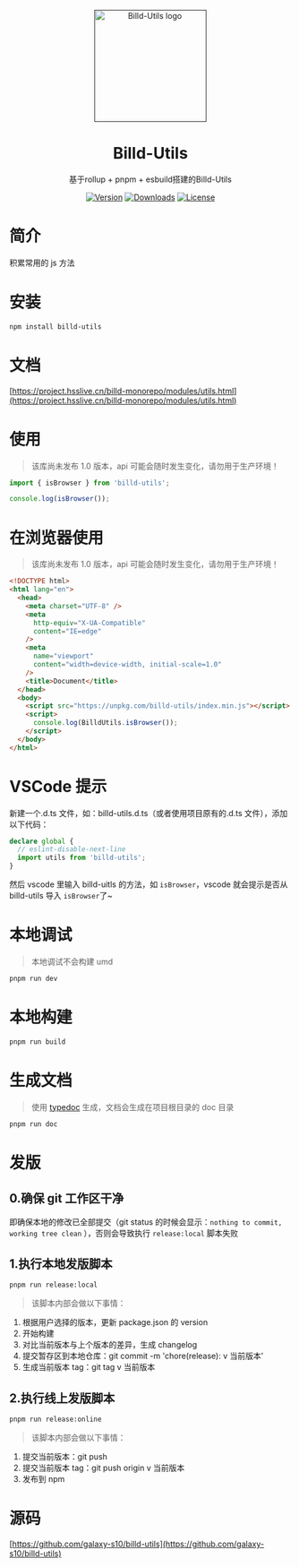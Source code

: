 <p align="center">
  <a href="">
    <img
      width="200"
      src="https://resource.hsslive.cn/image/1613141138717Billd.webp"
      alt="Billd-Utils logo"
    />
  </a>
</p>

<h1 align="center">
  Billd-Utils
</h1>

<p align="center">
  基于rollup + pnpm + esbuild搭建的Billd-Utils
</p>

<div align="center">
<a href="https://www.npmjs.com/package/billd-utils"><img src="https://img.shields.io/npm/v/billd-utils.svg" alt="Version"></a>
<a href="https://www.npmjs.com/package/billd-utils"><img src="https://img.shields.io/npm/dw/billd-utils.svg" alt="Downloads"></a>
<a href="https://www.npmjs.com/package/billd-utils"><img src="https://img.shields.io/npm/l/billd-utils.svg" alt="License"></a>
</div>

# 简介

积累常用的 js 方法

# 安装

```sh
npm install billd-utils
```

# 文档

[https://project.hsslive.cn/billd-monorepo/modules/utils.html](https://project.hsslive.cn/billd-monorepo/modules/utils.html)

# 使用

> 该库尚未发布 1.0 版本，api 可能会随时发生变化，请勿用于生产环境！

```ts
import { isBrowser } from 'billd-utils';

console.log(isBrowser());
```

# 在浏览器使用

> 该库尚未发布 1.0 版本，api 可能会随时发生变化，请勿用于生产环境！

```html
<!DOCTYPE html>
<html lang="en">
  <head>
    <meta charset="UTF-8" />
    <meta
      http-equiv="X-UA-Compatible"
      content="IE=edge"
    />
    <meta
      name="viewport"
      content="width=device-width, initial-scale=1.0"
    />
    <title>Document</title>
  </head>
  <body>
    <script src="https://unpkg.com/billd-utils/index.min.js"></script>
    <script>
      console.log(BilldUtils.isBrowser());
    </script>
  </body>
</html>
```

# VSCode 提示

新建一个.d.ts 文件，如：billd-utils.d.ts（或者使用项目原有的.d.ts 文件），添加以下代码：

```ts
declare global {
  // eslint-disable-next-line
  import utils from 'billd-utils';
}
```

然后 vscode 里输入 billd-uitls 的方法，如 `isBrowser`，vscode 就会提示是否从 billd-utils 导入 `isBrowser`了~

# 本地调试

> 本地调试不会构建 umd

```sh
pnpm run dev
```

# 本地构建

```sh
pnpm run build
```

# 生成文档

> 使用 [typedoc](https://typedoc.org/) 生成，文档会生成在项目根目录的 doc 目录

```sh
pnpm run doc
```

# 发版

## 0.确保 git 工作区干净

即确保本地的修改已全部提交（git status 的时候会显示：`nothing to commit, working tree clean` ），否则会导致执行 `release:local` 脚本失败

## 1.执行本地发版脚本

```sh
pnpm run release:local
```

> 该脚本内部会做以下事情：

1. 根据用户选择的版本，更新 package.json 的 version
2. 开始构建
3. 对比当前版本与上个版本的差异，生成 changelog
4. 提交暂存区到本地仓库：git commit -m 'chore(release): v 当前版本'
5. 生成当前版本 tag：git tag v 当前版本

## 2.执行线上发版脚本

```sh
pnpm run release:online
```

> 该脚本内部会做以下事情：

1. 提交当前版本：git push
2. 提交当前版本 tag：git push origin v 当前版本
3. 发布到 npm

# 源码

[https://github.com/galaxy-s10/billd-utils](https://github.com/galaxy-s10/billd-utils)
